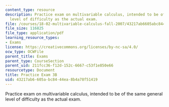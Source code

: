 ```yaml
---
content_type: resource
description: Practice exam on multivariable calculus, intended to be of the same general
  level of difficulty as the actual exam.
file: /courses/18-02-multivariable-calculus-fall-2007/43217ab6605abc8444ea8b4a78f51419_prac3b.pdf
file_size: 116825
file_type: application/pdf
learning_resource_types:
- Exams
license: https://creativecommons.org/licenses/by-nc-sa/4.0/
ocw_type: OCWFile
parent_title: Exams
parent_type: CourseSection
parent_uid: 211fcc36-f12d-152c-6667-c53f1e850e66
resourcetype: Document
title: Practice Exam 3B
uid: 43217ab6-605a-bc84-44ea-8b4a78f51419
---
```

Practice exam on multivariable calculus, intended to be of the same general level of difficulty as the actual exam.